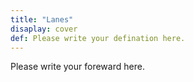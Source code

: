 ```yaml
---
title: "Lanes"
disaplay: cover
def: Please write your defination here.
---
```


Please write your foreward here.

<!----------------------ATTENTION----------------------------

disaplay: entry, card, book, timeline.

Please follow the specific kind of archetypes in the case of disaplay below:

    case: entry, card, timeline
        
        `hugo new --kind post <dir>/<title>`
        eg: hugo new --kind post essays/database
    
    case: book
        
        `hugo new --kind book <dir>/<title>`
        eg: hugo new --kind book library/database 

------------------------------------------------------------> 

